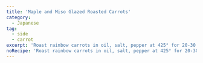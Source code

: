 ```yaml
---
title: 'Maple and Miso Glazed Roasted Carrots'
category:
  - Japanese
tag:
  - side
  - carrot
excerpt: 'Roast rainbow carrots in oil, salt, pepper at 425° for 20-30 minutes. When almost tender, brush mixture (1 tbsp maple syrup, 1 tbsp miso, ½ tsp soy sauce) on carrots. Cook ~ 5 min more. Garnish with fresh thyme.'
noRecipe: 'Roast rainbow carrots in oil, salt, pepper at 425° for 20-30 minutes. When almost tender, brush mixture (1 tbsp maple syrup, 1 tbsp miso, ½ tsp soy sauce) on carrots. Cook ~ 5 min more. Garnish with fresh thyme.'
---
```

